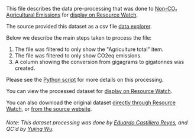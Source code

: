 This file describes the data pre-processing that was done to [Non-CO₂ Agricultural Emissions](http://www.fao.org/faostat/en/#data/GT) for [display on Resource Watch](https://bit.ly/3aUxqvK).

The source provided this dataset as a csv file [data explorer](http://fenixservices.fao.org/faostat/static/bulkdownloads/Emissions_Agriculture_Agriculture_total_E_All_Data_(Normalized).zip
). 

Below we describe the main steps taken to process the file:

1. The file was filtered to only show the "Agriculture total" item.
2. The file was filtered to only show CO2eq emissions.
3. A column showing the conversion from gigagrams to gigatonnes was created.

Please see the [Python script](https://github.com/resource-watch/data-pre-processing/blob/master/foo_041_rw1_non_co2_agricultural_emissions/foo_041_rw1_non_co2_agricultural_emissions_processing.py) for more details on this processing.

You can view the processed dataset for [display on Resource Watch](https://bit.ly/3aUxqvK).

You can also download the original dataset [directly through Resource Watch](https://wri-public-data.s3.amazonaws.com/resourcewatch/foo_041_rw1_non_co2_agricultural_emissions.zip), or [from the source website](https://wri-public-data.s3.amazonaws.com/resourcewatch/foo_041_rw1_non_co2_agricultural_emissions_edit.zip).

###### Note: This dataset processing was done by [Eduardo Castillero Reyes](https://wrimexico.org/profile/eduardo-castillero-reyes), and QC'd by [Yujing Wu](https://www.wri.org/profile/yujing-wu).
